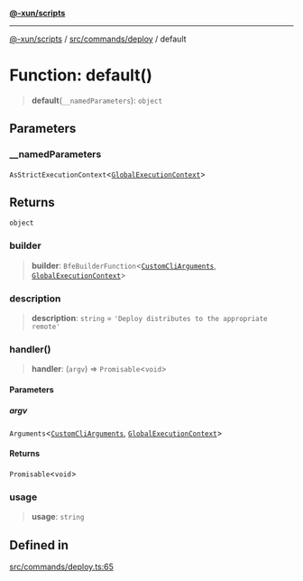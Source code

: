 [**@-xun/scripts**](../../../../README.md)

***

[@-xun/scripts](../../../../README.md) / [src/commands/deploy](../README.md) / default

# Function: default()

> **default**(`__namedParameters`): `object`

## Parameters

### \_\_namedParameters

`AsStrictExecutionContext`\<[`GlobalExecutionContext`](../../../configure/type-aliases/GlobalExecutionContext.md)\>

## Returns

`object`

### builder

> **builder**: `BfeBuilderFunction`\<[`CustomCliArguments`](../type-aliases/CustomCliArguments.md), [`GlobalExecutionContext`](../../../configure/type-aliases/GlobalExecutionContext.md)\>

### description

> **description**: `string` = `'Deploy distributes to the appropriate remote'`

### handler()

> **handler**: (`argv`) => `Promisable`\<`void`\>

#### Parameters

##### argv

`Arguments`\<[`CustomCliArguments`](../type-aliases/CustomCliArguments.md), [`GlobalExecutionContext`](../../../configure/type-aliases/GlobalExecutionContext.md)\>

#### Returns

`Promisable`\<`void`\>

### usage

> **usage**: `string`

## Defined in

[src/commands/deploy.ts:65](https://github.com/Xunnamius/xscripts/blob/12020afea79f1ec674174f8cb4103ac0b46875c5/src/commands/deploy.ts#L65)
